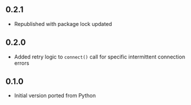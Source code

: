 ## 0.2.1

* Republished with package lock updated

## 0.2.0

* Added retry logic to `connect()` call for specific intermittent connection errors

## 0.1.0

* Initial version ported from Python
